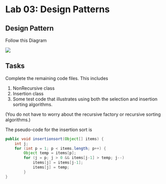 # Lab 03: Design Patterns

## Design Pattern
Follow this Diagram

**![](https://lh6.googleusercontent.com/xp3SWPqFZmuZpwpPx3VPtk8XED3aM-jLBYPcZO3mEN-1jMAHtNx-IrrytWLoVAwtHmqCBX0I2vrDvM80v8VhKgV5duA5ydonwfpHIPawMJZskqdltFMJLiqOr1Hm7Hl91FyEroRxBog_c0x3FA)**

## Tasks
Complete the remaining code files. This includes

1. NonRecursive class
2. Insertion class
3. Some test code that illustrates using both the selection and insertion sorting algorithms.

(You do not have to worry about the recursive factory or recursive sorting algorithms.) 

The pseudo-code for the insertion sort is

```java
public void insertionsort(Object[] items) { 
	int j;
    for (int p = 1; p < items.length; p++) { 
    	Object temp = items[p];
		for (j = p; j > 0 && items[j-1] > temp; j--) 
        	items[j] = items[j-1];
			items[j] = temp;
		} 
} 
```